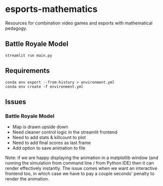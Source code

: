 # esports-mathematics
Resources for combination video games and esports with mathematical pedagogy.

## Battle Royale Model

```
streamlit run main.py
```

## Requirements

```
conda env export --from-history > environment.yml
conda env create -f environment.yml
```


## Issues

### Battle Royale Model
- Map is drawn upside down
- Need cleaner control logic in the streamlit frontend
- Need to add stats & killcount to plot
- Need to add final scores as last frame
- Add option to save animation to file 

Note: if we are happy displaying the animation in a matplotlib window (and running the simulation from command line / from Python IDE) then it can render effectively instantly.
The issue comes when we want an interactive frontend too, in which case we have to pay a couple seconds' penalty to render the animation.